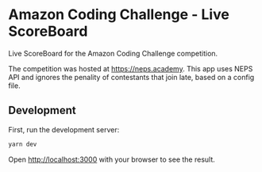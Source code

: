 # Amazon Coding Challenge - Live ScoreBoard

Live ScoreBoard for the Amazon Coding Challenge competition.

The competition was hosted at <https://neps.academy>. This app uses NEPS API and ignores the penality of contestants that join late, based on a config file.

## Development

First, run the development server:

```bash
yarn dev
```

Open [http://localhost:3000](http://localhost:3000) with your browser to see the result.
